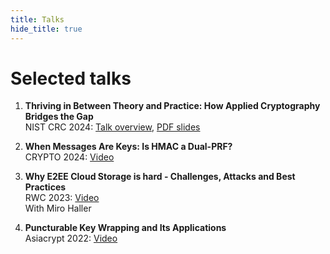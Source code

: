 ```yaml
---
title: Talks
hide_title: true
---
```


# Selected talks
1. **Thriving in Between Theory and Practice: How Applied Cryptography Bridges the Gap**  
NIST CRC 2024: [Talk overview](https://csrc.nist.gov/presentations/2024/crclub-2024-04-03), [PDF slides](https://csrc.nist.gov/csrc/media/presentations/2024/crclub-2024-04-03/images-media/crypto-club-20240404-Matilda-and-Miro--Gap-Theory-Practice-Crypto--slides.pdf)

1. **When Messages Are Keys: Is HMAC a Dual-PRF?**  
CRYPTO 2024: [Video](https://youtu.be/ncfEyayk2vs?t=150)

1. **Why E2EE Cloud Storage is hard - Challenges, Attacks and Best Practices**  
RWC 2023: [Video](https://youtu.be/9uIpmz2GAew?feature=shared&t=1951)  
<sm> With Miro Haller </sm>

1. **Puncturable Key Wrapping and Its Applications**    
Asiacrypt 2022: [Video](https://youtu.be/mhcNpO2vjuQ?feature=shared&t=2162)
